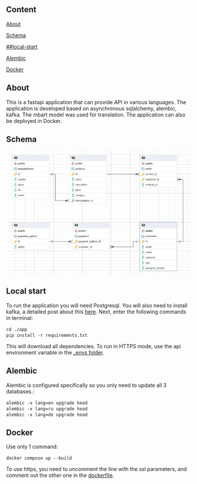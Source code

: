 ## Content

[About](##about)

[Schema](##shema)

[##local-start](https://github.com/N1kman/product-app?tab=readme-ov-file#local-start)

[Alembic](##alembic)

[Docker](##docker)

## About

This is a fastapi application that can provide API in various languages.
The application is developed based on asynchronous sqlalchemy, alembic, kafka.
The mbart model was used for translation.
The application can also be deployed in Docker.

## Schema

![Описание изображения](docs/schema.jfif)

## Local start

To run the application you will need Postgresql.
You will also need to install kafka, a detailed post about this <a href="https://timeweb.cloud/tutorials/microservices/ustanovka-i-nastroika-kafka">here</a>.
Next, enter the following commands in terminal:
```
cd ./app
pip install -r requirements.txt
```
This will download all dependencies.
To run in HTTPS mode, use the api environment variable in the <a href="_envs/.env-api">_envs folder</a>.

## Alembic

Alembic is configured specifically so you only need to update all 3 databases.:
```
alembic -x lang=en upgrade head
alembic -x lang=ru upgrade head
alembic -x lang=de upgrade head
```

## Docker

Use only 1 command:
```
docker compose up --build
```

To use https, you need to uncomment the line with the ssl parameters, and comment out the other one in the <a href="Dockerfile">dockerfile</a>.
